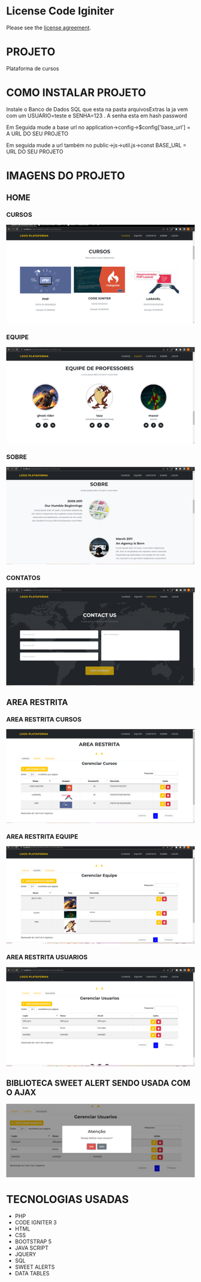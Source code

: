 # License Code Iginiter

Please see the [license agreement](https://github.com/bcit-ci/CodeIgniter/blob/develop/user_guide_src/source/license.rst).

# PROJETO
Plataforma de cursos 

# COMO INSTALAR PROJETO 
Instale o Banco de Dados SQL que esta na pasta arquivosExtras la ja vem com um USUARIO=teste e SENHA=123 . A senha esta em hash password

Em Seguida mude a base url no application->config->$config['base_url'] = A URL DO SEU PROJETO

Em seguida mude a url também no public->js->util.js->const BASE_URL = URL DO SEU PROJETO

# IMAGENS DO PROJETO
## HOME
### CURSOS
![IMAGEM](arquivosExtras/fotosProjeto/CursosHome.PNG)

### EQUIPE
![IMAGEM](arquivosExtras/fotosProjeto/ProfessoresHome.PNG)

### SOBRE
![IMAGEM](arquivosExtras/fotosProjeto/Sobre.PNG)

### CONTATOS
![IMAGEM](arquivosExtras/fotosProjeto/CONTATOS.PNG)

## AREA RESTRITA
### AREA RESTRITA CURSOS
![IMAGEM](arquivosExtras/fotosProjeto/AreaRestritaCurso.PNG)

### AREA RESTRITA EQUIPE
![IMAGEM](arquivosExtras/fotosProjeto/AreaRestritaEquipe.PNG)

### AREA RESTRITA USUARIOS
![IMAGEM](arquivosExtras/fotosProjeto/AreaRestritaUSuarios.PNG)

## BIBLIOTECA SWEET ALERT SENDO USADA COM O AJAX
![IMAGEM](arquivosExtras/fotosProjeto/SweetAlert.PNG)

# TECNOLOGIAS USADAS
- PHP
- CODE IGNITER 3
- HTML
- CSS
- BOOTSTRAP 5
- JAVA SCRIPT
- JQUERY
- SQL
- SWEET ALERTS
- DATA TABLES